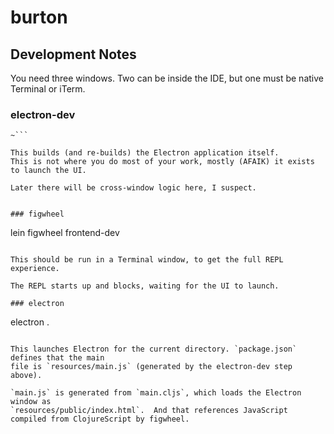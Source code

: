 # burton

## Development Notes

You need three windows.  Two can be inside the IDE, but one must be native Terminal or iTerm.

### electron-dev

```
~```

This builds (and re-builds) the Electron application itself.
This is not where you do most of your work, mostly (AFAIK) it exists to launch the UI.
 
Later there will be cross-window logic here, I suspect.


### figwheel

```
lein figwheel frontend-dev
```

This should be run in a Terminal window, to get the full REPL experience.

The REPL starts up and blocks, waiting for the UI to launch.

### electron

```
electron .
```

This launches Electron for the current directory. `package.json` defines that the main
file is `resources/main.js` (generated by the electron-dev step above).

`main.js` is generated from `main.cljs`, which loads the Electron window as
`resources/public/index.html`.  And that references JavaScript compiled from ClojureScript by figwheel.
